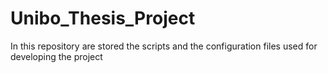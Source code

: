 # Unibo_Thesis_Project
In this repository are stored the scripts and the configuration files used for developing the project
